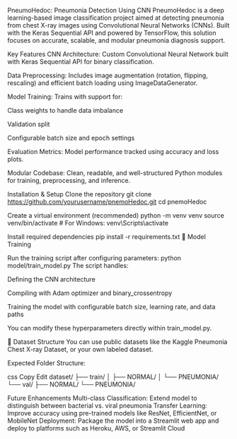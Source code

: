 PneumoHedoc: Pneumonia Detection Using CNN
PneumoHedoc is a deep learning-based image classification project aimed at detecting pneumonia from chest X-ray images using Convolutional Neural Networks (CNNs). Built with the Keras Sequential API and powered by TensorFlow, this solution focuses on accurate, scalable, and modular pneumonia diagnosis support.

Key Features
CNN Architecture: Custom Convolutional Neural Network built with Keras Sequential API for binary classification.

Data Preprocessing: Includes image augmentation (rotation, flipping, rescaling) and efficient batch loading using ImageDataGenerator.

Model Training: Trains with support for:

Class weights to handle data imbalance

Validation split

Configurable batch size and epoch settings

Evaluation Metrics: Model performance tracked using accuracy and loss plots.

Modular Codebase: Clean, readable, and well-structured Python modules for training, preprocessing, and inference.

Installation & Setup
Clone the repository
git clone https://github.com/yourusername/pnemoHedoc.git
cd pnemoHedoc

Create a virtual environment (recommended)
python -m venv venv
source venv/bin/activate   # For Windows: venv\Scripts\activate

Install required dependencies
pip install -r requirements.txt
🧠 Model Training

Run the training script after configuring parameters:
python model/train_model.py
The script handles:

Defining the CNN architecture

Compiling with Adam optimizer and binary_crossentropy

Training the model with configurable batch size, learning rate, and data paths

You can modify these hyperparameters directly within train_model.py.

📁 Dataset Structure
You can use public datasets like the Kaggle Pneumonia Chest X-ray Dataset, or your own labeled dataset.

Expected Folder Structure:

css
Copy
Edit
dataset/
├── train/
│   ├── NORMAL/
│   └── PNEUMONIA/
└── val/
    ├── NORMAL/
    └── PNEUMONIA/

Future Enhancements
Multi-class Classification: Extend model to distinguish between bacterial vs. viral pneumonia
Transfer Learning: Improve accuracy using pre-trained models like ResNet, EfficientNet, or MobileNet
Deployment: Package the model into a Streamlit web app and deploy to platforms such as Heroku, AWS, or Streamlit Cloud


